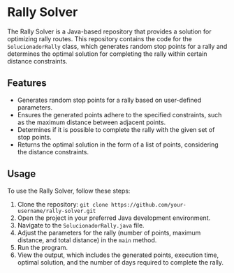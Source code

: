 # Rally Solver

The Rally Solver is a Java-based repository that provides a solution for optimizing rally routes. This repository contains the code for the `SolucionadorRally` class, which generates random stop points for a rally and determines the optimal solution for completing the rally within certain distance constraints.

## Features

- Generates random stop points for a rally based on user-defined parameters.
- Ensures the generated points adhere to the specified constraints, such as the maximum distance between adjacent points.
- Determines if it is possible to complete the rally with the given set of stop points.
- Returns the optimal solution in the form of a list of points, considering the distance constraints.

## Usage

To use the Rally Solver, follow these steps:

1. Clone the repository: `git clone https://github.com/your-username/rally-solver.git`
2. Open the project in your preferred Java development environment.
3. Navigate to the `SolucionadorRally.java` file.
4. Adjust the parameters for the rally (number of points, maximum distance, and total distance) in the `main` method.
5. Run the program.
6. View the output, which includes the generated points, execution time, optimal solution, and the number of days required to complete the rally.
